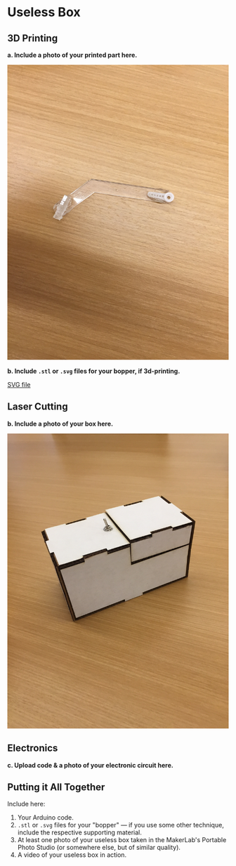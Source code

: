 # Useless Box

## 3D Printing

**a. Include a photo of your printed part here.**

![a relative link](./IMG_2867.JPG)

**b. Include `.stl` or `.svg` files for your bopper, if 3d-printing.**

[SVG file](./drawing.svg)

## Laser Cutting

**b. Include a photo of your box here.**

![a relative link](./IMG_2864.JPG)

## Electronics

**c. Upload code & a photo of your electronic circuit here.**

## Putting it All Together

Include here:
1. Your Arduino code.
1. `.stl` or `.svg` files for your "bopper" — if you use some other technique, include the respective supporting material.
1. At least one photo of your useless box taken in the MakerLab's Portable Photo Studio (or somewhere else, but of similar quality).
1. A video of your useless box in action.
